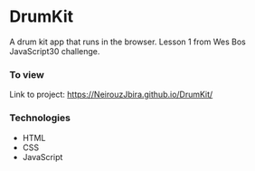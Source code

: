 # DrumKit
A drum kit app that runs in the browser. Lesson 1 from Wes Bos JavaScript30 challenge.

### To view

Link to project: https://NeirouzJbira.github.io/DrumKit/

### Technologies

- HTML
- CSS
- JavaScript
